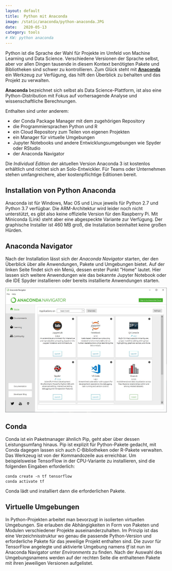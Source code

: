 ```yaml
---
layout: default
title:  Python mit Anaconda
image: /static/anaconda/python-anaconda.JPG
date:   2020-05-13
category: tools
# KW: python anaconda
---
```


Python ist die Sprache der Wahl für Projekte im Umfeld von Machine Learning und Data Science. Verschiedene Versionen der Sprache selbst, aber vor allen Dingen tausende in diesem Kontext benötigten Pakete und Bibliotheken sind schwer zu kontrollieren. Zum Glück steht mit **[Anaconda](https://www.anaconda.com/)** ein Werkzeug zur Verfügung, das hilft den Überblick zu behalten und das Projekt zu verwalten.

**Anaconda** bezeichnet sich selbst als Data Science-Plattform, ist also eine Python-Distribution mit Fokus auf vorhersagende Analyse und wissenschaftliche Berechnungen.

Enthalten sind unter anderem:

- der Conda Package Manager mit dem zugehörigen Repository
- die Programmiersprachen Python und R
- ein Cloud Repository zum Teilen von eigenen Projekten
- ein Manager für virtuelle Umgebungen
- Jupyter Notebooks und andere Entwicklungsumgebungen wie Spyder oder RStudio
- der Anaconda Navigator

Die *Individual Edition* der aktuellen Version Anaconda 3 ist kostenlos erhältlich und richtet sich an Solo-Entwickler. Für Teams oder Unternehmen stehen umfangreichere, aber kostenpflichtige Editionen bereit.

## Installation von Python Anaconda
Anaconda ist für Windows, Mac OS und Linux jeweils für Python 2.7 und Python 3.7 verfügbar. Die ARM-Architektur wird leider noch nicht unterstützt, es gibt also keine offizielle Version für den Raspberry Pi. Mit Miniconda (Link) steht aber eine abgespeckte Variante zur Verfügung. Der graphische Installer ist 460 MB groß, die Installation beinhaltet keine großen Hürden.

## Anaconda Navigator
Nach der Installation lässt sich der *Anaconda Navigator* starten, der den Überblick über alle Anwendungen, Pakete und Umgebungen bietet. Auf der linken Seite findet sich ein Menü, dessen erster Punkt "Home" lautet. Hier lassen sich weitere Anwendungen wie das bekannte Jupyter Notebook oder die IDE Spyder installieren oder bereits installierte Anwendungen starten.

<img src="/static/anaconda/python-anaconda.JPG" alt="Anaconda Navigator" class="img-fluid">

## Conda
Conda ist ein Paketmanager ähnlich Pip, geht aber über dessen Leistungsumfang hinaus. Pip ist explizit für Python-Pakete gedacht, mit Conda dagegen lassen sich auch C-Bibliotheken oder R-Pakete verwalten. Das Werkzeug ist von der Kommandozeile aus erreichbar. Um beispielsweise TensorFlow in der CPU-Variante zu installieren, sind die folgenden Eingaben erforderlich:

    conda create -n tf tensorflow
    conda activate tf

Conda lädt und installiert dann die erforderlichen Pakete.

## Virtuelle Umgebungen
In Python-Projekten arbeitet man bevorzugt in isolierten virtuellen Umgebungen. Sie erlauben die Abhängigkeiten in Form von Paketen und Modulen verschiedener Projekte auseinanderzuhalten. Im Prinzip ist das eine Verzeichnisstruktur wo genau die passende Python-Version und erforderliche Pakete für das jeweilige Projekt enthalten sind. Die zuvor für TensorFlow angelegte und aktivierte Umgebung namens *tf* ist nun im Anaconda Navigator unter *Environments* zu finden. Nach der Auswahl des Umgebungsnamens werden auf der rechten Seite die enthaltenen Pakete mit ihren jeweiligen Versionen aufgelistet.
